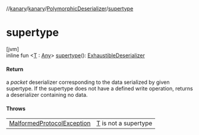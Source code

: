 //[kanary](../../../index.md)/[kanary](../index.md)/[PolymorphicDeserializer](index.md)/[supertype](supertype.md)

# supertype

[jvm]\
inline fun &lt;[T](supertype.md) : [Any](https://kotlinlang.org/api/latest/jvm/stdlib/kotlin/-any/index.html)&gt; [supertype](supertype.md)(): [ExhaustibleDeserializer](../-exhaustible-deserializer/index.md)

#### Return

a *packet* deserializer corresponding to the data serialized by given supertype. If the supertype does not have a defined write operation, returns a deserializer containing no data.

#### Throws

| | |
|---|---|
| [MalformedProtocolException](../-malformed-protocol-exception/index.md) | [T](supertype.md) is not a supertype |
